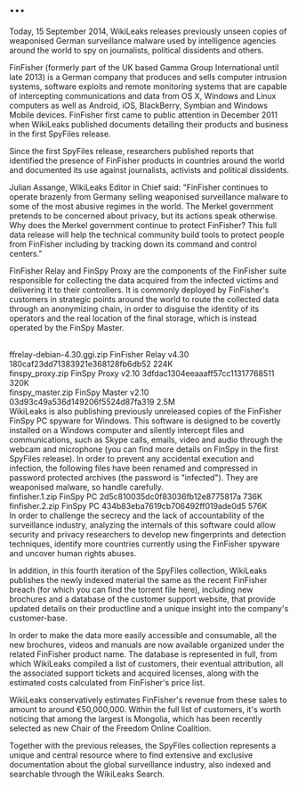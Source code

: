 # ...



Today, 15 September 2014, WikiLeaks releases previously unseen copies of weaponised German surveillance malware used by intelligence agencies around the world to spy on journalists, political dissidents and others.

FinFisher (formerly part of the UK based Gamma Group International until late 2013) is a German company that produces and sells computer intrusion systems, software exploits and remote monitoring systems that are capable of intercepting communications and data from OS X, Windows and Linux computers as well as Android, iOS, BlackBerry, Symbian and Windows Mobile devices. FinFisher first came to public attention in December 2011 when WikiLeaks published documents detailing their products and business in the first SpyFiles release.

Since the first SpyFiles release, researchers published reports that identified the presence of FinFisher products in countries around the world and documented its use against journalists, activists and political dissidents.

Julian Assange, WikiLeaks Editor in Chief said: "FinFisher continues to operate brazenly from Germany selling weaponised surveillance malware to some of the most abusive regimes in the world. The Merkel government pretends to be concerned about privacy, but its actions speak otherwise. Why does the Merkel government continue to protect FinFisher? This full data release will help the technical community build tools to protect people from FinFisher including by tracking down its command and control centers."

FinFisher Relay and FinSpy Proxy are the components of the FinFisher suite responsible for collecting the data acquired from the infected victims and delivering it to their controllers. It is commonly deployed by FinFisher's customers in strategic points around the world to route the collected data through an anonymizing chain, in order to disguise the identity of its operators and the real location of the final storage, which is instead operated by the FinSpy Master.

</br>
ffrelay-debian-4.30.ggi.zip 	FinFisher Relay v4.30 	180caf23dd71383921e368128fb6db52 	224K
</br>
finspy_proxy.zip 	FinSpy Proxy v2.10 	3dfdac1304eeaaaff57cc11317768511 	320K
</br>
finspy_master.zip 	FinSpy Master v2.10 	03d93c49a536d149206f5524d87fa319 	2.5M
</br>
WikiLeaks is also publishing previously unreleased copies of the FinFisher FinSpy PC spyware for Windows. This software is designed to be covertly installed on a Windows computer and silently intercept files and communications, such as Skype calls, emails, video and audio through the webcam and microphone (you can find more details on FinSpy in the first SpyFiles release). In order to prevent any accidental execution and infection, the following files have been renamed and compressed in password protected archives (the password is "infected"). They are weaponised malware, so handle carefully.

</br>
finfisher.1.zip 	FinSpy PC 	2d5c810035dc0f83036fb12e8775817a 	736K
</br>
finfisher.2.zip 	FinSpy PC 	434b83eba7619cb706492ff019ade0d5 	576K
</br>
In order to challenge the secrecy and the lack of accountability of the surveillance industry, analyzing the internals of this software could allow security and privacy researchers to develop new fingerprints and detection techniques, identify more countries currently using the FinFisher spyware and uncover human rights abuses.

In addition, in this fourth iteration of the SpyFiles collection, WikiLeaks publishes the newly indexed material the same as the recent FinFisher breach (for which you can find the torrent file here), including new brochures and a database of the customer support website, that provide updated details on their productline and a unique insight into the company's customer-base.

In order to make the data more easily accessible and consumable, all the new brochures, videos and manuals are now available organized under the related FinFisher product name. The database is represented in full, from which WikiLeaks compiled a list of customers, their eventual attribution, all the associated support tickets and acquired licenses, along with the estimated costs calculated from FinFisher's price list.

WikiLeaks conservatively estimates FinFisher's revenue from these sales to amount to around €50,000,000. Within the full list of customers, it's worth noticing that among the largest is Mongolia, which has been recently selected as new Chair of the Freedom Online Coalition.

Together with the previous releases, the SpyFiles collection represents a unique and central resource where to find extensive and exclusive documentation about the global surveillance industry, also indexed and searchable through the WikiLeaks Search.
